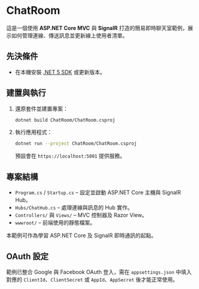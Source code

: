 # ChatRoom

這是一個使用 **ASP.NET Core MVC** 與 **SignalR** 打造的簡易即時聊天室範例，展示如何管理連線、傳送訊息並更新線上使用者清單。

## 先決條件

- 在本機安裝 [.NET 5 SDK](https://dotnet.microsoft.com/download/dotnet/5.0) 或更新版本。

## 建置與執行

1. 還原套件並建置專案：
   ```bash
   dotnet build ChatRoom/ChatRoom.csproj
   ```
2. 執行應用程式：
   ```bash
   dotnet run --project ChatRoom/ChatRoom.csproj
   ```
   預設會在 `https://localhost:5001` 提供服務。

## 專案結構

- `Program.cs` / `Startup.cs` – 設定並啟動 ASP.NET Core 主機與 SignalR Hub。
- `Hubs/ChatHub.cs` – 處理連線與訊息的 Hub 實作。
- `Controllers/` 與 `Views/` – MVC 控制器及 Razor View。
- `wwwroot/` – 前端使用的靜態檔案。

本範例可作為學習 ASP.NET Core 及 SignalR 即時通訊的起點。

## OAuth 設定

範例已整合 Google 與 Facebook OAuth 登入，需在 `appsettings.json` 中填入對應的
`ClientId`、`ClientSecret` 或 `AppId`、`AppSecret` 後才能正常使用。
